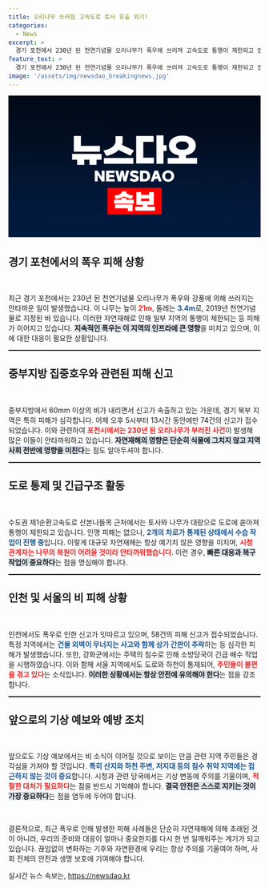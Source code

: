 ```yaml
---
title: 오리나무 쓰러짐 고속도로 토사 유출 위기!
categories:
  - News
excerpt: >
  경기 포천에서 230년 된 천연기념물 오리나무가 폭우에 쓰러져 고속도로 통행이 제한되고 있습니다. 피해 신고가 잇따르고 있는 가운데, 지속적인 비 소식이 우려됩니다.
feature_text: >
  경기 포천에서 230년 된 천연기념물 오리나무가 폭우에 쓰러져 고속도로 통행이 제한되고 있습니다. 피해 신고가 잇따르고 있는 가운데, 지속적인 비 소식이 우려됩니다.
image: '/assets/img/newsdao_breakingnews.jpg'
---
```


<p><img src="/assets/img/newsdao_breakingnews.jpg" alt="cryptoinkorea 속보" /></p>

<h2 data-ke-size="size26">경기 포천에서의 폭우 피해 상황</h2>

<p data-ke-size="size16">&nbsp;</p>

<p>최근 경기 포천에서는 230년 된 천연기념물 오리나무가 폭우와 강풍에 의해 쓰러지는 안타까운 일이 발생했습니다. 이 나무는 높이 <b><span style="color: #ee2323;">21m</span></b>, 둘레는 <b><span style="color: #1a5490;">3.4m</span></b>로, 2019년 천연기념물로 지정된 바 있습니다. 이러한 자연재해로 인해 일부 지역의 통행이 제한되는 등 피해가 이어지고 있습니다. <b><span style="background-color: #21538527;">지속적인 폭우는 이 지역의 인프라에 큰 영향</span></b>을 미치고 있으며, 이에 대한 대응이 필요한 상황입니다.</p>

<hr style="height: 2px;">

<h2 data-ke-size="size26">중부지방 집중호우와 관련된 피해 신고</h2>

<p data-ke-size="size16">&nbsp;</p>

<p>중부지방에서 60mm 이상의 비가 내리면서 신고가 속출하고 있는 가운데, 경기 북부 지역은 특히 피해가 심각합니다. 어제 오후 5시부터 13시간 동안에만 74건의 신고가 접수되었습니다. 이와 관련하여 <b><span style="color: #ee2323;">포천시에서는 230년 된 오리나무가 부러진 사건</span></b>이 발생해 많은 이들이 안타까워하고 있습니다. <b><span style="background-color: #21538527;">자연재해의 영향은 단순히 식물에 그치지 않고 지역 사회 전반에 영향을 미친다</span></b>는 점도 알아두셔야 합니다.</p>

<hr style="height: 2px;">

<h2 data-ke-size="size26">도로 통제 및 긴급구조 활동</h2>

<p data-ke-size="size16">&nbsp;</p>

<p>수도권 제1순환고속도로 산본나들목 근처에서는 토사와 나무가 대량으로 도로에 쏟아져 통행이 제한되고 있습니다. 인명 피해는 없으나, <b><span style="color: #1a5490;">2개의 차로가 통제된 상태에서 수습 작업이 진행 중</span></b>입니다. 이렇게 대규모 자연재해는 항상 예기치 않은 영향을 미치며, <b><span style="color: #ee2323;">시청 관계자는 나무의 복원이 어려울 것이라 안타까워했습니다</span></b>. 이런 경우, <b><span style="background-color: #21538527;">빠른 대응과 복구 작업이 중요하다</span></b>는 점을 명심해야 합니다.</p>

<hr style="height: 2px;">

<h2 data-ke-size="size26">인천 및 서울의 비 피해 상황</h2>

<p data-ke-size="size16">&nbsp;</p>

<p>인천에서도 폭우로 인한 신고가 잇따르고 있으며, 58건의 피해 신고가 접수되었습니다. 특정 지역에서는 <b><span style="color: #1a5490;">건물 외벽이 무너지는 사고와 함께 상가 간판이 추락</span></b>하는 등 심각한 피해가 발생했습니다. 또한, 강화군에서는 주택의 침수로 인해 소방당국이 긴급 배수 작업을 시행하였습니다. 이와 함께 서울 지역에서도 도로와 하천이 통제되어, <b><span style="color: #ee2323;">주민들이 불편을 겪고 있다</span></b>는 소식입니다. <b><span style="background-color: #21538527;">이러한 상황에서는 항상 안전에 유의해야 한다</span></b>는 점을 강조합니다.</p>

<hr style="height: 2px;">

<h2 data-ke-size="size26">앞으로의 기상 예보와 예방 조치</h2>

<p data-ke-size="size16">&nbsp;</p>

<p>앞으로도 기상 예보에서는 비 소식이 이어질 것으로 보이는 만큼 관련 지역 주민들은 경각심을 가져야 할 것입니다. <b><span style="color: #1a5490;">특히 산지와 하천 주변, 저지대 등의 침수 취약 지역에는 접근하지 않는 것이 중요</span></b>합니다. 시청과 관련 당국에서는 기상 변동에 주의를 기울이며, <b><span style="color: #ee2323;">적절한 대처가 필요하다</span></b>는 점을 반드시 기억해야 합니다. <b><span style="background-color: #21538527;">결국 안전은 스스로 지키는 것이 가장 중요하다</span></b>는 점을 염두에 두어야 합니다.</p>

<p data-ke-size="size16">&nbsp;</p>

<p>결론적으로, 최근 폭우로 인해 발생한 피해 사례들은 단순히 자연재해에 의해 초래된 것이 아니라, 우리의 준비와 대응이 얼마나 중요한지를 다시 한 번 일깨워주는 계기가 되고 있습니다. 끊임없이 변화하는 기후와 자연환경에 우리는 항상 주의를 기울여야 하며, 사회 전체의 안전과 생명 보호에 기여해야 합니다.</p>
실시간 뉴스 속보는, <a href="https://newsdao.kr" rel="dofollow">https://newsdao.kr</a>


